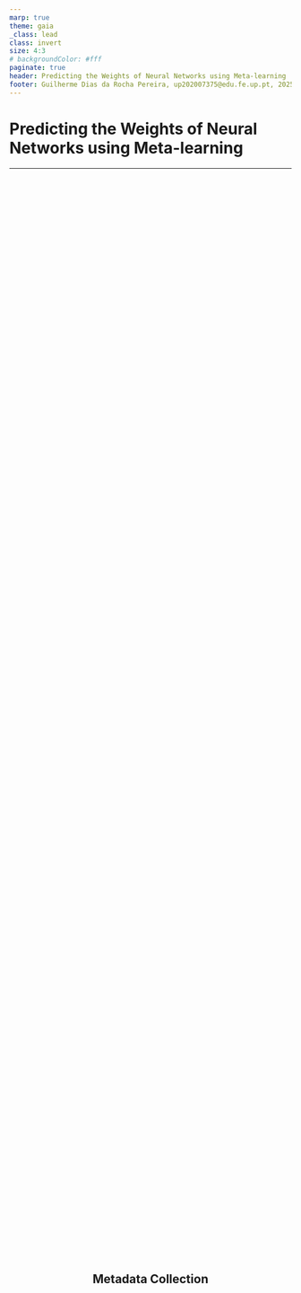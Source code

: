 ```yaml
---
marp: true
theme: gaia
_class: lead
class: invert
size: 4:3
# backgroundColor: #fff
paginate: true
header: Predicting the Weights of Neural Networks using Meta-learning
footer: Guilherme Dias da Rocha Pereira, up202007375@edu.fe.up.pt, 2025
---
```


<style>
  img {
    display: block;
    margin: auto;
  }
  h2 {
	  display: flex;
	  height: 100%;
	  justify-content: center;
	  align-items: center;
  }
</style>

# **Predicting the Weights of Neural Networks using Meta-learning**

---

## Metadata Collection

---

### **Data Collection**
- Loop over all dataset + group combinations.
  - **Tourism**: *Quarterly* & *Monthly*
  - **M3**: *Quarterly* & *Monthly*
  - **Gluonts_m1**: *Quarterly* & *Monthly*
- Load the dataset and its metadata
  - `lags`, `frequency`, `horizon`.
- Split the data into training and testing sets.

---

### **Baseline Modeling**
- Train a **Seasonal Naive** model using training data.
- Predict and merge results with test data.
- Compute baseline **sMAPE** for future comparison.

---

### **Hyperparameter Search**
- Generate combination of hyperparameters:

```python
hyperparameters = {
	"hidden_size": [8, 16, 32, 64],
	"max_steps": [500],
	"num_layers": [3],
	"learning_rate": [1e-3, 5e-4, 1e-4],
	"batch_size": [16, 32, 64],
	"scaler_type": ['identity', 'standard', 'robust', 'minmax'],
	"seed": [42, 123, 456, 789, 1011]
}
```

---

### **Model Training & Evaluation**
- For each hyperparameter set:
  - Train a MLP model with **custom Callback**.
  - Evaluate the model using **sMAPE**, **MSE**, **MAE**, and **R²**.
  - Compare with the Seasonal Naive baseline.
  - Store metadata and scores.

---

### **Training Callback**

- Evaluate weight matrices and get model variance:
  - At the **start of training**: `on_train_start`
  - At the **end of training**: `on_train_end`
  - **During training**: `on_train_batch_end`
    - Custom training checkpoits:` [10, 25, 50, 100, 200, 300, 400, 500]`

---

### **Matrix Evaluation**

- For each **weight tensor**:
  - Collect basic stats:
    - `shape`, `mean`, `std`, `min`, `max`, `var`, etc.
  - Calculate matrix norms:
    - `frobenius_norm` and `spectral_norm`
  - Attempt power-law distribution:
    - `alpha` and `weighted_alpha`

---

## Train Metamodel

---

### **Model Configuration**

- For **Classification**:
  - Use `XGBRFClassifier`.
  - Evaluate with: Accuracy, ROC AUC, Log Loss, F1 Score.
- For **Regression**:
  - Use `XGBRFRegressor`.
  - Evaluate with: MAE, MSE, R², Pearson, Kendall, Spearman.

--- 

### **Stagewise Evaluation**

* **Iterative stage evaluation**:
  * Gradually add weight stats from:
    * `start`, `step_10`, `step_25`, `step_50`, ..., `step_500`.
* Results saved for each stage.
* Summary stored in `stagewise_summary.csv`.

--- 

### **Cross-Validation**
- **Perform cross-validation** with `GroupKFold` for each `DATASET_GROUP`.
- **Fit model** and predict for each fold.
- Collect, for each fold:
  - **evaluation metrics**;
  - **classification reports**;
  - **feature importances**.

